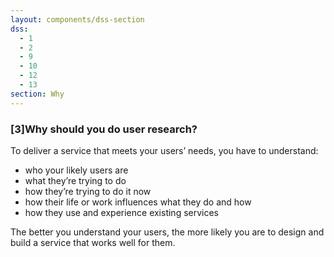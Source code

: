 ```yaml
---
layout: components/dss-section
dss:
  - 1
  - 2
  - 9
  - 10
  - 12
  - 13
section: Why
---
```

### [3]Why should you do user research?
To deliver a service that meets your users’ needs, you have to understand:
- who your likely users are
- what they’re trying to do
- how they’re trying to do it now
- how their life or work influences what they do and how
- how they use and experience existing services

The better you understand your users, the more likely you are to design and build a service that works well for them.
